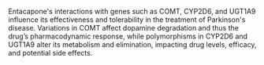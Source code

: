 Entacapone's interactions with genes such as COMT, CYP2D6, and UGT1A9 influence its effectiveness and tolerability in the treatment of Parkinson's disease. Variations in COMT affect dopamine degradation and thus the drug’s pharmacodynamic response, while polymorphisms in CYP2D6 and UGT1A9 alter its metabolism and elimination, impacting drug levels, efficacy, and potential side effects.